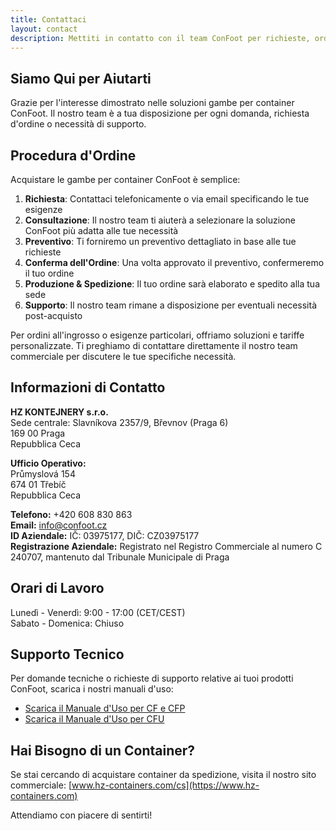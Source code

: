 ```yaml
---
title: Contattaci
layout: contact
description: Mettiti in contatto con il team ConFoot per richieste, ordini e supporto.
---
```


## Siamo Qui per Aiutarti

Grazie per l'interesse dimostrato nelle soluzioni gambe per container ConFoot. Il nostro team è a tua disposizione per ogni domanda, richiesta d'ordine o necessità di supporto.

## Procedura d'Ordine

Acquistare le gambe per container ConFoot è semplice:

1. **Richiesta**: Contattaci telefonicamente o via email specificando le tue esigenze
2. **Consultazione**: Il nostro team ti aiuterà a selezionare la soluzione ConFoot più adatta alle tue necessità
3. **Preventivo**: Ti forniremo un preventivo dettagliato in base alle tue richieste
4. **Conferma dell'Ordine**: Una volta approvato il preventivo, confermeremo il tuo ordine
5. **Produzione & Spedizione**: Il tuo ordine sarà elaborato e spedito alla tua sede
6. **Supporto**: Il nostro team rimane a disposizione per eventuali necessità post-acquisto

Per ordini all'ingrosso o esigenze particolari, offriamo soluzioni e tariffe personalizzate. Ti preghiamo di contattare direttamente il nostro team commerciale per discutere le tue specifiche necessità.

## Informazioni di Contatto

**HZ KONTEJNERY s.r.o.**  
Sede centrale: Slavníkova 2357/9, Břevnov (Praga 6)  
169 00 Praga  
Repubblica Ceca

**Ufficio Operativo:**  
Průmyslová 154  
674 01 Třebíč  
Repubblica Ceca

**Telefono:** +420 608 830 863  
**Email:** [info@confoot.cz](mailto:info@confoot.cz)  
**ID Aziendale:** IČ: 03975177, DIČ: CZ03975177  
**Registrazione Aziendale:** Registrato nel Registro Commerciale al numero C 240707, mantenuto dal Tribunale Municipale di Praga

## Orari di Lavoro

Lunedì - Venerdì: 9:00 - 17:00 (CET/CEST)  
Sabato - Domenica: Chiuso

## Supporto Tecnico

Per domande tecniche o richieste di supporto relative ai tuoi prodotti ConFoot, scarica i nostri manuali d'uso:
- [Scarica il Manuale d'Uso per CF e CFP](/wp-content/uploads/2021/07/confoot_navod-k-pouziti_CZ.pdf)
- [Scarica il Manuale d'Uso per CFU](/wp-content/uploads/2022/02/confoot_CFU_navod-k-pouziti_CZ.pdf)

## Hai Bisogno di un Container?

Se stai cercando di acquistare container da spedizione, visita il nostro sito commerciale:
[www.hz-containers.com/cs](https://www.hz-containers.com)

Attendiamo con piacere di sentirti!